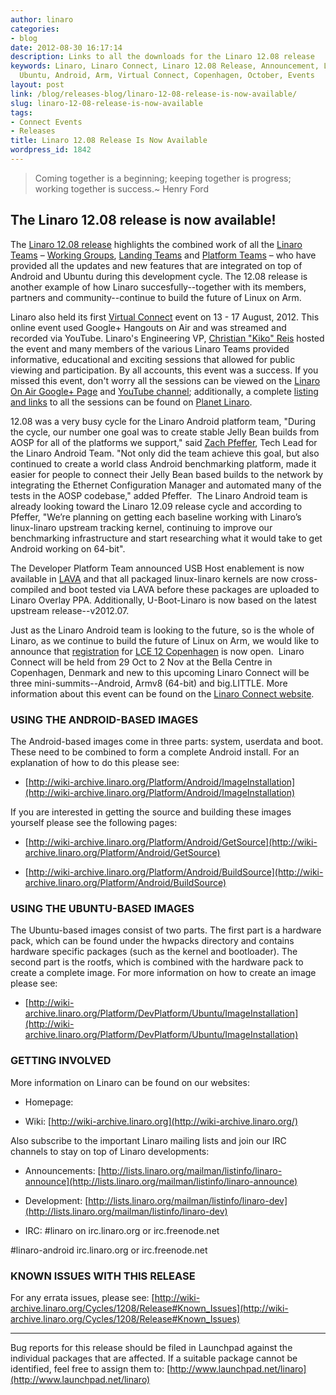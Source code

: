 ```yaml
---
author: linaro
categories:
- blog
date: 2012-08-30 16:17:14
description: Links to all the downloads for the Linaro 12.08 release
keywords: Linaro, Linaro Connect, Linaro 12.08 Release, Announcement, Linux on Arm,
  Ubuntu, Android, Arm, Virtual Connect, Copenhagen, October, Events
layout: post
link: /blog/releases-blog/linaro-12-08-release-is-now-available/
slug: linaro-12-08-release-is-now-available
tags:
- Connect Events
- Releases
title: Linaro 12.08 Release Is Now Available
wordpress_id: 1842
---
```


> Coming together is a beginning; keeping together is progress; working together is success.~ Henry Ford

## The Linaro 12.08 release is now available!

The [Linaro 12.08 release](https://wiki-archive.linaro.org/Cycles/1208/Release) highlights the combined work of all the [Linaro Teams](/engineering/) – [Working Groups](https://wiki-archive.linaro.org/WorkingGroups), [Landing Teams](https://wiki-archive.linaro.org/LandingTeams) and [Platform Teams](https://wiki-archive.linaro.org/Platform) – who have provided all the updates and new features that are integrated on top of Android and Ubuntu during this development cycle. The 12.08 release is another example of how Linaro succesfully--together with its members, partners and community--continue to build the future of Linux on Arm.

Linaro also held its first [Virtual Connect](/blog/linaro-announces-virtual-connect-q3-12-13-17-august-2012/) event on 13 - 17 August, 2012. This online event used Google+ Hangouts on Air and was streamed and recorded via YouTube. Linaro's Engineering VP, [Christian "Kiko" Reis](/about/) hosted the event and many members of the various Linaro Teams provided informative, educational and exciting sessions that allowed for public viewing and participation. By all accounts, this event was a success. If you missed this event, don't worry all the sessions can be viewed on the [Linaro On Air Google+ Page](https://plus.google.com/u/0/b/112814496864921562564/116754366033915823792/posts) and [YouTube channel](http://www.youtube.com/channel/UCIVqQKxCyQLJS6xvSmfndLA/feed); additionally, a complete [listing and links](http://akgraner.com/?p=1324) to all the sessions can be found on [Planet Linaro](/planet/).

12.08 was a very busy cycle for the Linaro Android platform team, "During the cycle, our number one goal was to create stable Jelly Bean builds from AOSP for all of the platforms we support," said [Zach Pfeffer](/about/), Tech Lead for the Linaro Android Team. "Not only did the team achieve this goal, but also continued to create a world class Android benchmarking platform, made it easier for people to connect their Jelly Bean based builds to the network by integrating the Ethernet Configuration Manager and automated many of the tests in the AOSP codebase," added Pfeffer.  The Linaro Android team is already looking toward the Linaro 12.09 release cycle and according to Pfeffer, "We’re planning on getting each baseline working with Linaro’s linux-linaro upstream tracking kernel, continuing to improve our benchmarking infrastructure and start researching what it would take to get Android working on 64-bit".

The Developer Platform Team announced USB Host enablement is now available in [LAVA](https://wiki-archive.linaro.org/Platform/Validation) and that all packaged linux-linaro kernels are now cross-compiled and boot tested via LAVA before these packages are uploaded to Linaro Overlay PPA. Additionally, U-Boot-Linaro is now based on the latest upstream release--v2012.07.

Just as the Linaro Android team is looking to the future, so is the whole of Linaro, as we continue to build the future of Linux on Arm, we would like to announce that [registration](https://connect.linaro.org/register/) for [LCE 12 Copenhagen](https://connect.linaro.org/resources/) is now open.  Linaro Connect will be held from 29 Oct to 2 Nov at the Bella Centre in Copenhagen, Denmark and new to this upcoming Linaro Connect will be three mini-summits--Android, Armv8 (64-bit) and big.LITTLE. More information about this event can be found on the [Linaro Connect website](https://connect.linaro.org/resources/).

### USING THE ANDROID-BASED IMAGES

The Android-based images come in three parts: system, userdata and boot. These need to be combined to form a complete Android install. For an explanation of how to do this please see:

  * [http://wiki-archive.linaro.org/Platform/Android/ImageInstallation](http://wiki-archive.linaro.org/Platform/Android/ImageInstallation)

If you are interested in getting the source and building these images yourself please see the following pages:

  * [http://wiki-archive.linaro.org/Platform/Android/GetSource](http://wiki-archive.linaro.org/Platform/Android/GetSource)


  * [http://wiki-archive.linaro.org/Platform/Android/BuildSource](http://wiki-archive.linaro.org/Platform/Android/BuildSource)

### USING THE UBUNTU-BASED IMAGES

The Ubuntu-based images consist of two parts. The first part is a hardware pack, which can be found under the hwpacks directory and contains hardware specific packages (such as the kernel and bootloader). The second part is the rootfs, which is combined with the hardware pack to create a complete image. For more information on how to create an image please see:

  * [http://wiki-archive.linaro.org/Platform/DevPlatform/Ubuntu/ImageInstallation](http://wiki-archive.linaro.org/Platform/DevPlatform/Ubuntu/ImageInstallation)

### GETTING INVOLVED

More information on Linaro can be found on our websites:

  * Homepage: [](/)


  * Wiki: [http://wiki-archive.linaro.org](http://wiki-archive.linaro.org/)


Also subscribe to the important Linaro mailing lists and join our IRC channels to stay on top of Linaro developments:

  * Announcements: [http://lists.linaro.org/mailman/listinfo/linaro-announce](http://lists.linaro.org/mailman/listinfo/linaro-announce)


  * Development: [http://lists.linaro.org/mailman/listinfo/linaro-dev](http://lists.linaro.org/mailman/listinfo/linaro-dev)

  * IRC:
#linaro on irc.linaro.org or irc.freenode.net


#linaro-android irc.linaro.org or irc.freenode.net



### KNOWN ISSUES WITH THIS RELEASE

For any errata issues, please see: [http://wiki-archive.linaro.org/Cycles/1208/Release#Known_Issues](http://wiki-archive.linaro.org/Cycles/1208/Release#Known_Issues)

* * *

Bug reports for this release should be filed in Launchpad against the individual packages that are affected. If a suitable package cannot be identified, feel free to assign them to: [http://www.launchpad.net/linaro](http://www.launchpad.net/linaro)